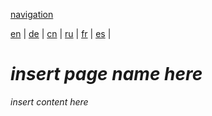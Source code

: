 [navigation](https://github.com/syncloud/docs/blob/master/*/index.md)

[en](https://github.com/syncloud/platform/wiki/Nextcloud) | 
[de](https://github.com/syncloud/docs/blob/master/de/content/Nextcloud.md) | 
[cn](https://github.com/syncloud/docs/blob/master/cn/content/Nextcloud.md) | 
[ru](https://github.com/syncloud/docs/blob/master/ru/content/Nextcloud.md) | 
[fr](https://github.com/syncloud/docs/blob/master/fr/content/Nextcloud.md) | 
[es](https://github.com/syncloud/docs/blob/master/es/content/Nextcloud.md) | 

# *insert page name here*

*insert content here*
